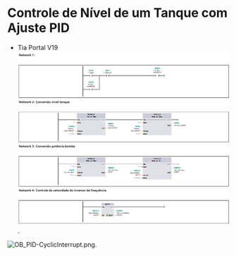 # Controle de Nível de um Tanque com Ajuste PID

- Tia Portal V19
![main.png](assets/images/main.png).

![OB_PID-CyclicInterrupt.png](assets/images/OB_PID-CyclicInterrupt.png).
